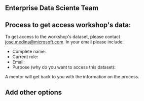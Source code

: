 ## Enterprise Data Sciente Team

## Process to get access workshop's data:

To get access to the workshop's dataset, please contact [jose.medina@microsoft.com](mailto:jose.medina@microsoft.com). In your email please include:

- Complete name:
- Current role:
- Email:
- Purpose (why do you want to access this dataset):

A mentor will get back to you with the information on the process.

## Add other options